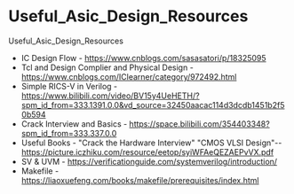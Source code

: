 # Useful_Asic_Design_Resources
Useful_Asic_Design_Resources
- IC Design Flow - https://www.cnblogs.com/sasasatori/p/18325095
- Tcl and Design Complier and Physical Design - https://www.cnblogs.com/IClearner/category/972492.html
- Simple RICS-V in Verilog - https://www.bilibili.com/video/BV15y4UeHETH/?spm_id_from=333.1391.0.0&vd_source=32450aacac114d3dcdb1451b2f50b594
- Crack Interview and Basics - https://space.bilibili.com/354403348?spm_id_from=333.337.0.0
- Useful Books - "Crack the Hardware Interview" "CMOS VLSI Design"--https://picture.iczhiku.com/resource/eetop/syiWFAeQEZAEPvVX.pdf
- SV & UVM - https://verificationguide.com/systemverilog/introduction/
- Makefile - https://liaoxuefeng.com/books/makefile/prerequisites/index.html  
